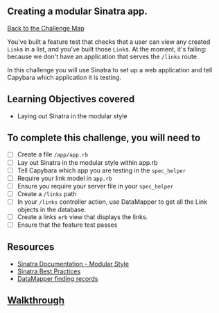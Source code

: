 ## Creating a modular Sinatra app.

[Back to the Challenge Map](00_challenge_map.md)

You've built a feature test that checks that a user can view any created `Link`s in a list, and you've built those `Link`s. At the moment, it's failing: because we don't have an application that serves the `/links` route.

In this challenge you will use Sinatra to set up a web application and tell Capybara which application it is testing.

## Learning Objectives covered

* Laying out Sinatra in the modular style

## To complete this challenge, you will need to

- [ ] Create a file `/app/app.rb`
- [ ] Lay out Sinatra in the modular style within app.rb
- [ ] Tell Capybara which app you are testing in the `spec_helper`
- [ ] Require your link model in `app.rb`
- [ ] Ensure you require your server file in your `spec_helper`
- [ ] Create a `/links` path
- [ ] In your `/links` controller action, use DataMapper to get all the Link objects in the database.
- [ ] Create a links `erb` view that displays the links.
- [ ] Ensure that the feature test passes

## Resources

* [Sinatra Documentation - Modular Style](http://www.sinatrarb.com/intro.html#Sinatra::Base%20-%20Middleware,%20Libraries,%20and%20Modular%20Apps)
* [Sinatra Best Practices](http://blog.carbonfive.com/2013/06/24/sinatra-best-practices-part-one/)
* [DataMapper finding records](http://datamapper.org/docs/find.html)

## [Walkthrough](../walkthroughs/10.md)
